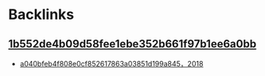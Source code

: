 
# Backlinks
## [1b552de4b09d58fee1ebe352b661f97b1ee6a0bb](1b552de4b09d58fee1ebe352b661f97b1ee6a0bb.md)
- [a040bfeb4f808e0cf852617863a03851d199a845，2018](a040bfeb4f808e0cf852617863a03851d199a845，2018.md)

